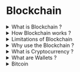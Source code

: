 # Blockchain


<details>
<summary> What is Blockchain ? </summary>
<br/>

A blockchain is a Ledger of constantly growing distributed data/transactions/database that is shared among the nodes of a computer network. 
  As a database, a blockchain stores information electronically in digital format.
  It keeps permanent record of all transactions.
  It is secure because there are many thousands of copies of the same data. 
  This information is protected using cryptographical choronological order.
  The data is immutable i.e nobody can modify or change existing data. 
  
---
</details>

<details>
<summary> How Blockchain works ? </summary>
<br/>

![image](https://user-images.githubusercontent.com/11299574/142675545-db7051ed-530a-4660-9793-34cac230f68f.png)
  
---
</details>

<details>
<summary> Limitations of Blockchain </summary>
<br/>

![image](https://user-images.githubusercontent.com/11299574/142735667-79f108df-34ee-403d-b28d-5853e95ca46b.png)
Source : https://101blockchains.com/ 
  
---
</details>

<details>
<summary> Why use the Blockchain ? </summary>
<br/>

* Decentralization leads to a trustless system
* No middlemen and no fees
* Higly secure and no central point of failure
* Dependable data
  
---
</details>

<details>
<summary> What is Cryptocurrency ? </summary>
<br/>

* A cryptocurrency is a digital medium of exchange of currencies 
* It has three main features: a secure blockchain, wallets, and mining
* Uses cryptography to generate digital signatures: private and public key
* Signature is generated using private key + transaction data, this signature can be validated using the public key
  
---
</details>

<details>
<summary> What are Wallets ? </summary>
<br/>

* Objects that store the private and public key of an individual 
* The public key is the address of the wallet
* Helps to sign transactions
  
---
</details>

<details>
<summary> Bitcoin </summary>
<br/>

* The first decentralized cryptocurrency in 2009
* Great growth and widespread adoption
  
---
</details>
